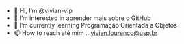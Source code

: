 - 👋 Hi, I’m @vivian-vlp       
- 👀 I’m interested in aprender mais sobre o GitHub
- 🌱 I’m currently learning  Programação Orientada a Objetos
- 📫 How to reach até mim ..  vivian.lourenco@usp.br

<!---
vivian-vlp/vivian-vlp is a ✨ special ✨ repository because its `README.md` (this file) appears on your GitHub profile.
You can click the Preview link to take a look at your changes.
--->
